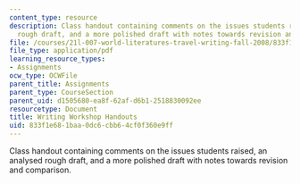 ```yaml
---
content_type: resource
description: Class handout containing comments on the issues students raised, an analysed
  rough draft, and a more polished draft with notes towards revision and comparison.
file: /courses/21l-007-world-literatures-travel-writing-fall-2008/833f1e681baa0dc6cbb64cf0f360e9ff_writ_work_hand.pdf
file_type: application/pdf
learning_resource_types:
- Assignments
ocw_type: OCWFile
parent_title: Assignments
parent_type: CourseSection
parent_uid: d1505680-ea8f-62af-d6b1-2518830092ee
resourcetype: Document
title: Writing Workshop Handouts
uid: 833f1e68-1baa-0dc6-cbb6-4cf0f360e9ff
---
```

Class handout containing comments on the issues students raised, an analysed rough draft, and a more polished draft with notes towards revision and comparison.

